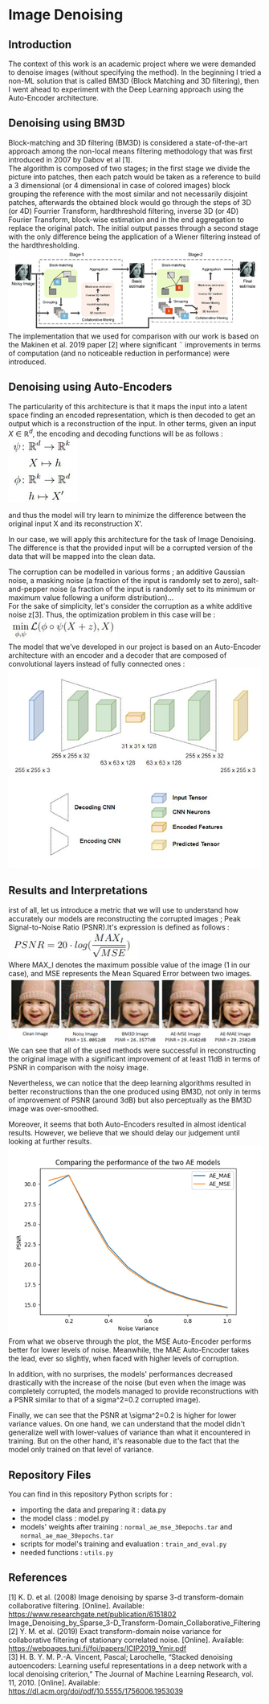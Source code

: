 # Image Denoising

## Introduction

The context of this work is an academic project where we were demanded to denoise images (without specifying the method). In the beginning I tried a non-ML solution that is called BM3D (Block Matching and 3D filtering), then I went ahead to experiment with the Deep Learning approach using the Auto-Encoder architecture.

## Denoising using BM3D

Block-matching and 3D filtering (BM3D) is considered a state-of-the-art approach among the non-local means filtering methodology that was first introduced in 2007 by Dabov et al [1].<br>
The algorithm is composed of two stages; in the first stage we divide the picture into patches, then each patch would be taken as a reference to build a 3 dimensional (or 4 dimensional in case of colored images) block grouping the reference with the most similar and not necessarily disjoint patches, afterwards the obtained block would go through the steps of 3D (or 4D) Fourrier Transform, hardthreshold filtering, inverse 3D (or 4D) Fourier Transform, block-wise estimation and in the end aggregation to replace the original patch. The initial output passes through a second stage with the only difference being the application of a Wiener filtering instead of the hardthresholding.<br>
![](https://raw.githubusercontent.com/AlaaBenZekri/Image_Denoising/main/images_for_readme/bm3d.png)<br>
The implementation that we used for comparison with our work is based on the Makinen et al. 2019 paper [2] where significant ¨ improvements in terms of computation (and no noticeable reduction in performance) were introduced.<br>

## Denoising using Auto-Encoders

The particularity of this architecture is that it maps the input into a latent space finding an encoded representation, which is then decoded to get an output which is a reconstruction of the input. In other terms, given an input $X \in \mathbb{R}^{d}$, the encoding and decoding functions will be as follows :<br>
![](https://raw.githubusercontent.com/AlaaBenZekri/Image_Denoising/main/equations/eq1.JPG)<br>

and thus the model will try learn to minimize the difference between the original input X and its reconstruction X'.<br>

In our case, we will apply this architecture for the task of Image Denoising. The difference is that the provided input will be a corrupted version of the data that will be mapped into the clean data.<br>

The corruption can be modelled in various forms ; an additive Gaussian noise, a masking noise (a fraction of the input is randomly set to zero), salt-and-pepper noise (a fraction of the input is randomly set to its minimum or maximum value following a uniform distribution)...<br>
For the sake of simplicity, let's consider the corruption as a white additive noise z[3]. Thus, the optimization problem in this case will be :<br>
![](https://raw.githubusercontent.com/AlaaBenZekri/Image_Denoising/main/equations/eq2.JPG)<br>
The model that we’ve developed in our project is based on an Auto-Encoder architecture with an encoder and a decoder that are composed of convolutional layers instead of fully connected ones :<br>
![](https://raw.githubusercontent.com/AlaaBenZekri/Image_Denoising/main/images_for_readme/autoencodercnn.JPG)<br>

## Results and Interpretations

irst of all, let us introduce a metric that we will use to understand how accurately our models are reconstructing the corrupted images ; Peak Signal-to-Noise Ratio (PSNR).It's expression is defined as follows :<br>
![](https://raw.githubusercontent.com/AlaaBenZekri/Image_Denoising/main/equations/eq3.JPG)<br>
Where MAX_I denotes the maximum possible value of the image (1 in our case), and MSE represents the Mean Squared Error between two images.<br>
![](https://raw.githubusercontent.com/AlaaBenZekri/Image_Denoising/main/images_for_readme/result.png)<br>
We can see that all of the used methods were successful in reconstructing the original image with a significant improvement of at least 11dB in terms of PSNR in comparison with the noisy image.<br>

Nevertheless, we can notice that the deep learning algorithms resulted in better reconstructions than the one produced using BM3D, not only in terms of improvement of PSNR (around 3dB) but also perceptually as the BM3D image was over-smoothed.<br>

Moreover, it seems that both Auto-Encoders resulted in almost identical results. However, we believe that we should delay our judgement until looking at further results.<br>
![](https://raw.githubusercontent.com/AlaaBenZekri/Image_Denoising/main/images_for_readme/plot.png)<br>
From what we observe through the plot, the MSE Auto-Encoder performs better for lower levels of noise. Meanwhile, the MAE Auto-Encoder takes the lead, ever so slightly, when faced with higher levels of corruption.<br>

In addition, with no surprises, the models' performances decreased drastically with the increase of the noise (but even when the image was completely corrupted, the models managed to provide reconstructions with a PSNR similar to that of a sigma^2=0.2 corrupted image).<br>

Finally, we can see that the PSNR at \sigma^2=0.2 is higher for lower variance values. On one hand, we can understand that the model didn't generalize well with lower-values of variance than what it encountered in training. But on the other hand, it's reasonable due to the fact that the model only trained on that level of variance.<br>

## Repository Files

You can find in this repository Python scripts for :
- importing the data and preparing it : data.py
- the model class : model.py
- models' weights after training : `normal_ae_mse_30epochs.tar` and `normal_ae_mae_30epochs.tar`
- scripts for model's training and evaluation : `train_and_eval.py`
- needed functions : `utils.py`

## References

[1] K. D. et al. (2008) Image denoising by sparse 3-d transform-domain collaborative filtering. [Online]. Available: https://www.researchgate.net/publication/6151802 Image_Denoising_by_Sparse_3-D_Transform-Domain_Collaborative_Filtering<br>
[2] Y. M. et al. (2019) Exact transform-domain noise variance for collaborative filtering of stationary correlated noise. [Online]. Available: https://webpages.tuni.fi/foi/papers/ICIP2019_Ymir.pdf<br>
[3] H. B. Y. M. P.-A. Vincent, Pascal; Larochelle, “Stacked denoising autoencoders: Learning useful representations in a deep network with a local denoising criterion,” The Journal of Machine Learning Research, vol. 11, 2010. [Online]. Available: https://dl.acm.org/doi/pdf/10.5555/1756006.1953039
